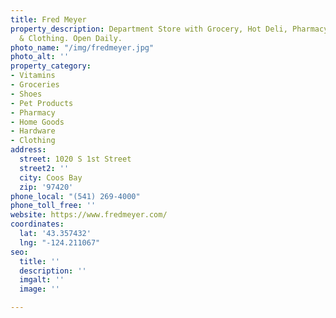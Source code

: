 ```yaml
---
title: Fred Meyer
property_description: Department Store with Grocery, Hot Deli, Pharmacy, Garden Center
  & Clothing. Open Daily.
photo_name: "/img/fredmeyer.jpg"
photo_alt: ''
property_category:
- Vitamins
- Groceries
- Shoes
- Pet Products
- Pharmacy
- Home Goods
- Hardware
- Clothing
address:
  street: 1020 S 1st Street
  street2: ''
  city: Coos Bay
  zip: '97420'
phone_local: "(541) 269-4000"
phone_toll_free: ''
website: https://www.fredmeyer.com/
coordinates:
  lat: '43.357432'
  lng: "-124.211067"
seo:
  title: ''
  description: ''
  imgalt: ''
  image: ''

---
```

